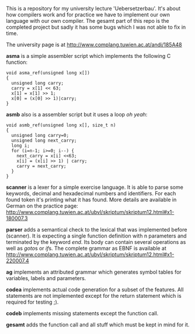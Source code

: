 This is a repository for my university lecture 'Uebersetzerbau'. It's about how compilers work and for practice we have to implement our own language with our own compiler.
The gesamt part of this repo is the completed project but sadly it has some bugs which I was not able to fix in time.

The university page is at http://www.complang.tuwien.ac.at/andi/185A48

<b>asma</b> is a simple assembler script which implements the following C function:

    void asma_ref(unsigned long x[])
    {
      unsigned long carry;
      carry = x[1] << 63;
      x[1] = x[1] >> 1;
      x[0] = (x[0] >> 1)|carry;
    }

<b>asmb</b> also is a assembler script but it uses a loop *oh yeah*:

    void asmb_ref(unsigned long x[], size_t n)
    {
      unsigned long carry=0;
      unsigned long next_carry;
      long i;
      for (i=n-1; i>=0; i--) {
        next_carry = x[i] <<63;
        x[i] = (x[i] >> 1) | carry;
        carry = next_carry;
      }
    }

<b>scanner</b> is a lexer for a simple exercise language. It is able to parse some keywords, decimal and 
hexadecimal numbers and identifiers. For each found token it's printing what it has found. More details are 
available in German on the practice page: 
http://www.complang.tuwien.ac.at/ubvl/skriptum/skriptum12.html#x1-180007.3

<b>parser</b> adds a semantical check to the lexical that was implemented before (scanner). It is expecting 
a single function definition with n parameters and terminated by the keyword <i>end</i>. Its body can 
contain several operations as well as <i>goto</i>s or <i>if</i>s. The complete grammar as EBNF is available 
at http://www.complang.tuwien.ac.at/ubvl/skriptum/skriptum12.html#x1-220007.4

<b>ag</b> implements an attributed grammar which generates symbol tables for variables, labels and parameters.

<b>codea</b> implements actual code generation for a subset of the features. All statements are not implemented except for the return statement which is required for testing ;).

<b>codeb</b> implements missing statements except the function call.

<b>gesamt</b> adds the function call and all stuff which must be kept in mind for it.
